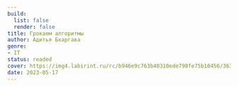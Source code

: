 ```yaml
---
build:
  list: false
  render: false
title: Грокаем алгоритмы
author: Адитья Бхаргава
genre:
- IT
status: readed
cover: https://img4.labirint.ru/rc/b946e9c763b40310ede798fe75b10456/363x561q80/books58/571060/cover.jpg?1685121970
date: 2023-05-17
---
```


